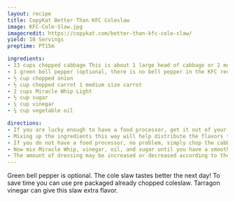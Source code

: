 ```yaml
---
layout: recipe
title: CopyKat Better Than KFC Coleslaw
image: KFC-Cole-Slaw.jpg
imagecredit: https://copykat.com/better-than-kfc-cole-slaw/
yield: 10 Servings
preptime: PT15m

ingredients:
- 13 cups chopped cabbage This is about 1 large head of cabbage or 2 medium heads of cabbage
- 1 green bell pepper (optional, there is no bell pepper in the KFC recipe)
- ½ cup chopped onion
- ½ cup chopped carrot 1 medium size carrot
- 2 cups Miracle Whip Light
- ½ cup sugar
- ¼ cup vinegar
- ¼ cup vegetable oil

directions:
- If you are lucky enough to have a food processor, get it out of your cupboard. Start to cut up the cabbage and place it in the processor. While cutting up the cabbage, also cut up small slices of green pepper, onion, and carrot and add to the processor.
- Mixing up the ingredients this way will help distribute the flavors throughout the slaw. You may want to use a little less of the onion, or green bell pepper, but do use all of the carrot.
- If you do not have a food processor, no problem, simply chop the cabbage, onions, and carrots into small pieces.  Add chopped green bell pepper if desired.
- Now mix Miracle Whip, vinegar, oil, and sugar until you have a smooth mixture. The taste should be sweet with just a hint of vinegar.
- The amount of dressing may be increased or decreased according to the amount of slaw you are making. Add to cut-up veggies and mix well. Let stand at least one hour to let flavors mix.
---
```


Green bell pepper is optional.
The cole slaw tastes better the next day!
To save time you can use pre packaged already chopped coleslaw.
Tarragon vinegar can give this slaw extra flavor.
